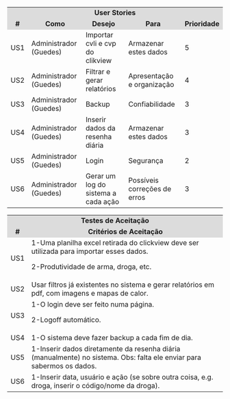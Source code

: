 <table>
<tr>
<td colspan="30" bgcolor="#DCDCDC" align="center"><b>User Stories</b></td>
</tr>
<tr>
 <td colspan="4"  bgcolor="#DCDCDC" align="center"><b>#</b.</td>
<td colspan="4"  bgcolor="#DCDCDC" align="center"><b>Como</b.</td>
<td colspan="4"  bgcolor="#DCDCDC" align="center"><b>Desejo</b></td>
<td colspan="4"  bgcolor="#DCDCDC" align="center"><b>Para</b></td>
 <td colspan="4"  bgcolor="#DCDCDC" align="center"><b>Prioridade</b></td>
</tr>
 
<tr>
<td colspan="4">US1</td>
<td colspan="4" >Administrador (Guedes)</td>
<td colspan="4">Importar cvli e cvp do clikview</td>
 <td colspan="4">Armazenar estes dados</td>
<td colspan="4">5</td>
</tr>

<tr>
<td colspan="4">US2</td>
<td colspan="4" >Administrador (Guedes)</td>
<td colspan="4">Filtrar e gerar relatórios</td>
 <td colspan="4">Apresentação e organização</td>
<td colspan="4">4</td>
</tr>

<tr>
<td colspan="4">US3</td>
<td colspan="4" >Administrador (Guedes)</td>
<td colspan="4">Backup</td>
<td colspan="4">Confiabilidade</td>
<td colspan="4">3</td>
</tr>

<tr>
<td colspan="4">US4</td>
<td colspan="4" >Administrador (Guedes)</td>
<td colspan="4">Inserir dados da resenha diária</td>
 <td colspan="4">Armazenar estes dados</td>
<td colspan="4">3</td>
</tr>

<tr>
<td colspan="4">US5</td>
<td colspan="4" >Administrador (Guedes)</td>
<td colspan="4">Login</td>
 <td colspan="4">Segurança</td>
<td colspan="4">2</td>
</tr>

<tr>
<td colspan="4">US6</td>
<td colspan="4" >Administrador (Guedes)</td>
<td colspan="4">Gerar um log do sistema a cada ação</td>
 <td colspan="4">Possíveis correções de erros</td>
<td colspan="4">3</td>
</tr>
</table>
 
<table>
<tr>
<td colspan="30" bgcolor="#DCDCDC" align="center"><b>Testes de Aceitação</b></td>
</tr>
<tr>
<td colspan="8"  bgcolor="#DCDCDC" align="center"><b>#</b.</td>
<td colspan="8"  bgcolor="#DCDCDC" align="center"><b>Critérios de Aceitação</b></td>
</tr>
 
<tr>
<td colspan="8">US1</td>
<td colspan="8">1-Uma planilha excel retirada do clickview deve ser utilizada para importar esses dados.
 
2-Produtividade de arma, droga, etc.
</td>
</tr>
<tr>
 
<td colspan="8">US2</td>
<td colspan="8">Usar filtros já existentes no sistema e gerar relatórios em pdf, com imagens e mapas de calor.
</td>
</tr>
<tr>
<td colspan="8">US3</td>
<td colspan="8">1-O login deve ser feito numa página.
 
2-Logoff automático.
</td>
</tr>
<tr>
<td colspan="8">US4</td>
<td colspan="8">1-O sistema deve fazer backup a cada fim de dia.
</td>
</tr>
<tr>
<td colspan="8">US5</td>
<td colspan="8">1-Inserir dados diretamente da resenha diária (manualmente) no sistema.
Obs: falta ele enviar para sabermos os dados.
</td>
</tr>
<tr>
<td colspan="8">US6</td>
<td colspan="8">1-Inserir data, usuário e ação (se sobre outra coisa, e.g. droga, inserir o código/nome da droga).
</td>
</tr>
</table>
